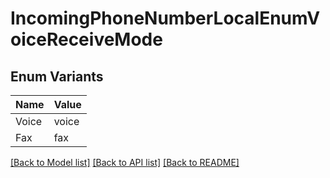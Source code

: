 # IncomingPhoneNumberLocalEnumVoiceReceiveMode

## Enum Variants

| Name | Value |
|---- | -----|
| Voice | voice |
| Fax | fax |


[[Back to Model list]](../README.md#documentation-for-models) [[Back to API list]](../README.md#documentation-for-api-endpoints) [[Back to README]](../README.md)


